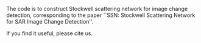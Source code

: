 The code is to construct Stockwell scattering network for image change detection, corresponding to the paper ``SSN: Stockwell Scattering Network for SAR Image Change Detection''.

If you find it useful, please cite us.
